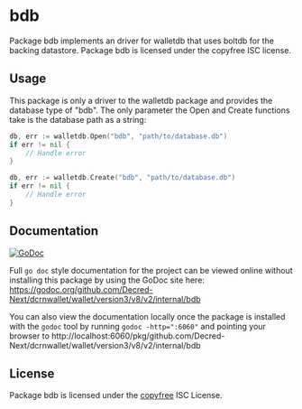bdb
===

Package bdb implements an driver for walletdb that uses boltdb for the backing
datastore.  Package bdb is licensed under the copyfree ISC license.

## Usage

This package is only a driver to the walletdb package and provides the database
type of "bdb".  The only parameter the Open and Create functions take is the
database path as a string:

```Go
db, err := walletdb.Open("bdb", "path/to/database.db")
if err != nil {
	// Handle error
}
```

```Go
db, err := walletdb.Create("bdb", "path/to/database.db")
if err != nil {
	// Handle error
}
```

## Documentation

[![GoDoc](https://godoc.org/github.com/Decred-Next/dcrnwallet/wallet/version3/v8/v2/internal/bdb?status.png)](https://godoc.org/github.com/Decred-Next/dcrnwallet/wallet/version3/v8/v2/internal/bdb)

Full `go doc` style documentation for the project can be viewed online without
installing this package by using the GoDoc site here:
https://godoc.org/github.com/Decred-Next/dcrnwallet/wallet/version3/v8/v2/internal/bdb

You can also view the documentation locally once the package is installed with
the `godoc` tool by running `godoc -http=":6060"` and pointing your browser to
http://localhost:6060/pkg/github.com/Decred-Next/dcrnwallet/wallet/version3/v8/v2/internal/bdb

## License

Package bdb is licensed under the [copyfree](http://copyfree.org) ISC
License.
